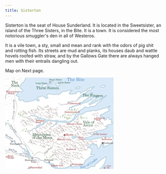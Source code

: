 ```yaml
---
title: Sisterton
---
```


Sisterton is the seat of House Sunderland. It is located in the Sweetsister, an island of the Three Sisters, in the Bite. It is a town. It is considered the most notorious smuggler's den in all of Westeros.

It is a vile town, a sty, small and mean and rank with the odors of pig shit and rotting fish. Its streets are mud and planks, its houses daub and wattle hovels roofed with straw, and by the Gallows Gate there are always hanged men with their entrails dangling out.

Map on Next page.

![Image](images/000009.jpg)


